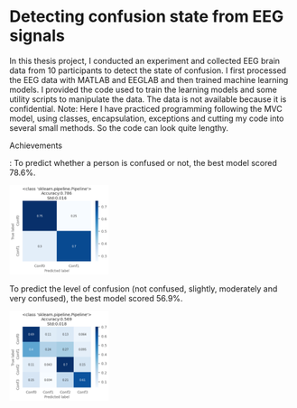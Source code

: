 # Detecting confusion state from EEG signals
 In this thesis project, I conducted an experiment and collected EEG brain data from 10 participants to detect the state of confusion. I first processed the EEG data with MATLAB and EEGLAB and then trained machine learning models. I provided the code used to train the learning models and some utility scripts to manipulate the data. The data is not available because it is confidential.
 Note: Here I have practiced programming following the MVC model, using classes, encapsulation, exceptions and cutting my code into several small methods. So the code can look quite lengthy.
 
<p>Achievements</p>:
To predict whether a person is confused or not, the best model scored 78.6%. 

<p><img src="https://github.com/carodak/DetectingConfusion/blob/main/DetectingConfusion/pictures/2conf.png" width=35% height=35%></p>

To predict the level of confusion (not confused, slightly, moderately and very confused), the best model scored 56.9%.

<p><img src="https://github.com/carodak/DetectingConfusion/blob/main/DetectingConfusion/pictures/4conf.png" width=35% height=35%></p>
